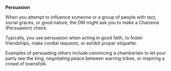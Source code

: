 __**Persuasion**__

When you attempt to influence someone or a group of people with tact, social graces, or good nature, the DM might ask you to make a Charisma (Persuasion) check.

Typically, you use persuasion when acting in good faith, to foster friendships, make cordial requests, or exhibit proper etiquette.

Examples of persuading others include convincing a chamberlain to let your party see the king, negotiating peace between warring tribes, or inspiring a crowd of townsfolk.